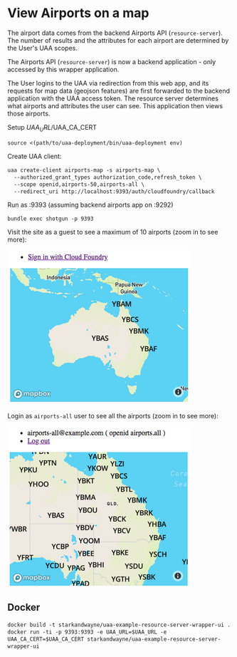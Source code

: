 # View Airports on a map

The airport data comes from the backend Airports API (`resource-server`). The number of results and the attributes for each airport are determined by the User's UAA scopes.

The Airports API (`resource-server`) is now a backend application - only accessed by this wrapper application.

The User logins to the UAA via redirection from this web app, and its requests for map data (geojson features) are first forwarded to the backend application with the UAA access token. The resource server determines what airports and attributes the user can see. This application then views those airports.

Setup $UAA_URL/$UAA_CA_CERT

```text
source <(path/to/uaa-deployment/bin/uaa-deployment env)
```

Create UAA client:

```text
uaa create-client airports-map -s airports-map \
  --authorized_grant_types authorization_code,refresh_token \
  --scope openid,airports-50,airports-all \
  --redirect_uri http://localhost:9393/auth/cloudfoundry/callback
```

Run as :9393 (assuming backend airports app on :9292)

```text
bundle exec shotgun -p 9393
```

Visit the site as a guest to see a maximum of 10 airports (zoom in to see more):

![airports-map-guest](airports-map-guest.png)

Login as `airports-all` user to see all the airports (zoom in to see more):

![airports-map-scope-all](airports-map-scope-all.png)

## Docker

```text
docker build -t starkandwayne/uaa-example-resource-server-wrapper-ui .
docker run -ti -p 9393:9393 -e UAA_URL=$UAA_URL -e UAA_CA_CERT=$UAA_CA_CERT starkandwayne/uaa-example-resource-server-wrapper-ui
```
